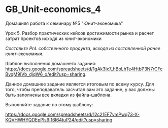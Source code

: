 # GB_Unit-economics_4
Домашняя работа к семинару №5 "Юнит-экономика"

Урок 5. Разбор практических кейсов достижимости рынка и расчет затрат проектов исходя из юнит-экономики

*Составьте PnL собственного продукта, исходя из составленной ранее юнит-экономики*.

Шаблон выполнения домашнего задания: https://docs.google.com/spreadsheets/d/1gAk3lx7_hBoLhTe4HtbP3N7rCFcBvqM9IVb_djqW6_o/edit?usp=sharing.

Данное домашнее задание является итоговым по всему курсу. Для того, чтобы преподаватель засчитал вам это задание, у вас должны быть заполнены все вкладки из файла-шаблона.

Выполняйте задание по этому шаблону:

https://docs.google.com/spreadsheets/d/12c21EF7vmPwq73-X-KQVHWHYQDEpPls9I16I64tuP24/edit?usp=sharing
